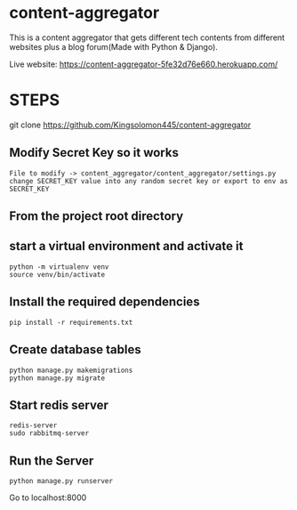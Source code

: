 # content-aggregator
This is a content aggregator that gets different tech contents from different websites plus a blog forum(Made with Python & Django).

Live website: https://content-aggregator-5fe32d76e660.herokuapp.com/


# STEPS

git clone https://github.com/Kingsolomon445/content-aggregator

## **Modify Secret Key so it works**
```
File to modify -> content_aggregator/content_aggregator/settings.py
change SECRET_KEY value into any random secret key or export to env as SECRET_KEY
```

## From the project root directory

## **start a virtual environment and activate it**
```
python -m virtualenv venv
source venv/bin/activate
```

## **Install the required dependencies**
```
pip install -r requirements.txt
```

## **Create database tables**
```
python manage.py makemigrations
python manage.py migrate
```

## **Start redis server**
```
redis-server
sudo rabbitmq-server
```

## **Run the Server**
```
python manage.py runserver
```

Go to localhost:8000



